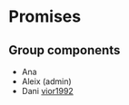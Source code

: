 # Promises

## Group components

- Ana
- Aleix (admin)
- Dani [vior1992](https://github.com/vior1992)
